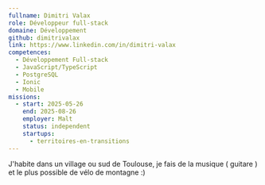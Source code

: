 ```yaml
---
fullname: Dimitri Valax
role: Développeur full-stack
domaine: Développement
github: dimitrivalax
link: https://www.linkedin.com/in/dimitri-valax
competences:
  - Développement Full-stack
  - JavaScript/TypeScript
  - PostgreSQL
  - Ionic
  - Mobile
missions:
  - start: 2025-05-26
    end: 2025-08-26
    employer: Malt
    status: independent
    startups:
      - territoires-en-transitions
---
```

J'habite dans un village ou sud de Toulouse, je fais de la musique ( guitare ) et le plus possible de vélo de montagne :)